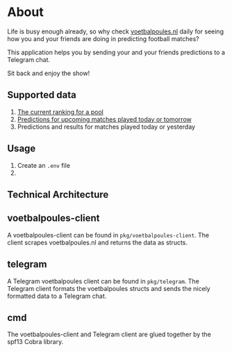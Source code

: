 # About

Life is busy enough already, so why check [voetbalpoules.nl](https://voetbalpoules.nl) daily for seeing how you and your friends are doing in predicting football matches?

This application helps you by sending your and your friends predictions to a Telegram chat. 

Sit back and enjoy the show!

## Supported data

1. [The current ranking for a pool](assets/telegram-stand.png)
2. [Predictions for upcoming matches played today or tomorrow](assets/telegram-voorspellingen.png)
3. Predictions and results for matches played today or yesterday

## Usage

1. Create an `.env` file
2. 

## Technical Architecture

## voetbalpoules-client

A voetbalpoules-client can be found in `pkg/voetbalpoules-client`. The client scrapes voetbalpoules.nl and returns the data as structs. 

## telegram

A Telegram voetbalpoules client can be found in `pkg/telegram`.
The Telegram client formats the voetbalpoules structs and sends the nicely formatted data to a Telegram chat.

## cmd

The voetbalpoules-client and Telegram client are glued together by the spf13 Cobra library.